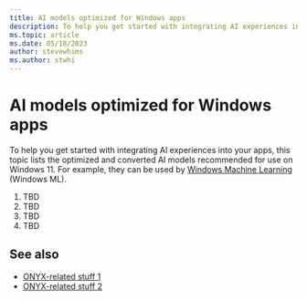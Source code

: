 ```yaml
---
title: AI models optimized for Windows apps
description: To help you get started with integrating AI experiences into your apps, this topic lists the optimized and converted AI models recommended for use on Windows 11.
ms.topic: article
ms.date: 05/18/2023
author: stevewhims
ms.author: stwhi
---
```


# AI models optimized for Windows apps

To help you get started with integrating AI experiences into your apps, this topic lists the optimized and converted AI models recommended for use on Windows 11. For example, they can be used by [Windows Machine Learning](/windows/ai/windows-ml/) (Windows ML).

1. TBD
2. TBD
3. TBD
4. TBD

## See also

* [ONYX-related stuff 1](???)
* [ONYX-related stuff 2](???)
